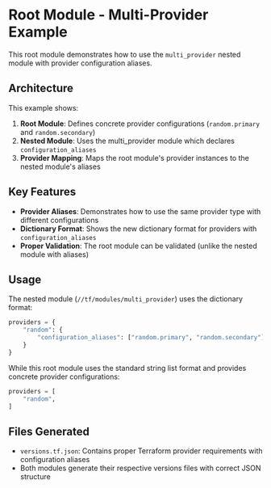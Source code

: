 # Root Module - Multi-Provider Example

This root module demonstrates how to use the `multi_provider` nested module with provider configuration aliases.

## Architecture

This example shows:
1. **Root Module**: Defines concrete provider configurations (`random.primary` and `random.secondary`)
2. **Nested Module**: Uses the multi_provider module which declares `configuration_aliases` 
3. **Provider Mapping**: Maps the root module's provider instances to the nested module's aliases

## Key Features

- **Provider Aliases**: Demonstrates how to use the same provider type with different configurations
- **Dictionary Format**: Shows the new dictionary format for providers with `configuration_aliases`
- **Proper Validation**: The root module can be validated (unlike the nested module with aliases)

## Usage

The nested module (`//tf/modules/multi_provider`) uses the dictionary format:

```python
providers = {
    "random": {
        "configuration_aliases": ["random.primary", "random.secondary"]
    }
}
```

While this root module uses the standard string list format and provides concrete provider configurations:

```python
providers = [
    "random",
]
```

## Files Generated

- `versions.tf.json`: Contains proper Terraform provider requirements with configuration aliases
- Both modules generate their respective versions files with correct JSON structure